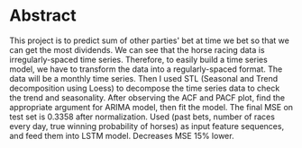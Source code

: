 # Abstract
This project is to predict sum of other parties' bet at time we bet so that we can get the most dividends.
We can see that the horse racing data is irregularly-spaced time series. Therefore, to easily build a time series model, we have to transform the data into a regularly-spaced format. The data will be a monthly time series. Then I used STL (Seasonal and Trend decomposition using Loess) to decompose the time series data to check the trend and seasonality.
After observing the ACF and PACF plot, find the appropriate argument for ARIMA model, then fit the model. The final MSE on test set is 0.3358 after normalization.
Used (past bets, number of races every day, true winning probability of horses) as input feature sequences, and feed them into LSTM model. Decreases MSE 15% lower.
